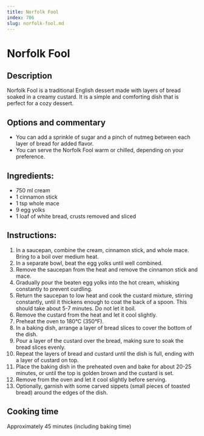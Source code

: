 ```yaml
---
title: Norfolk Fool
index: 786
slug: norfolk-fool.md
---
```


# Norfolk Fool

## Description
Norfolk Fool is a traditional English dessert made with layers of bread soaked in a creamy custard. It is a simple and comforting dish that is perfect for a cozy dessert.

## Options and commentary
- You can add a sprinkle of sugar and a pinch of nutmeg between each layer of bread for added flavor.
- You can serve the Norfolk Fool warm or chilled, depending on your preference.

## Ingredients:
- 750 ml cream
- 1 cinnamon stick
- 1 tsp whole mace
- 9 egg yolks
- 1 loaf of white bread, crusts removed and sliced

## Instructions:
1. In a saucepan, combine the cream, cinnamon stick, and whole mace. Bring to a boil over medium heat.
2. In a separate bowl, beat the egg yolks until well combined.
3. Remove the saucepan from the heat and remove the cinnamon stick and mace.
4. Gradually pour the beaten egg yolks into the hot cream, whisking constantly to prevent curdling.
5. Return the saucepan to low heat and cook the custard mixture, stirring constantly, until it thickens enough to coat the back of a spoon. This should take about 5-7 minutes. Do not let it boil.
6. Remove the custard from the heat and let it cool slightly.
7. Preheat the oven to 180°C (350°F).
8. In a baking dish, arrange a layer of bread slices to cover the bottom of the dish.
9. Pour a layer of the custard over the bread, making sure to soak the bread slices evenly.
10. Repeat the layers of bread and custard until the dish is full, ending with a layer of custard on top.
11. Place the baking dish in the preheated oven and bake for about 20-25 minutes, or until the top is golden brown and the custard is set.
12. Remove from the oven and let it cool slightly before serving.
13. Optionally, garnish with some carved sippets (small pieces of toasted bread) around the edges of the dish.

## Cooking time
Approximately 45 minutes (including baking time)